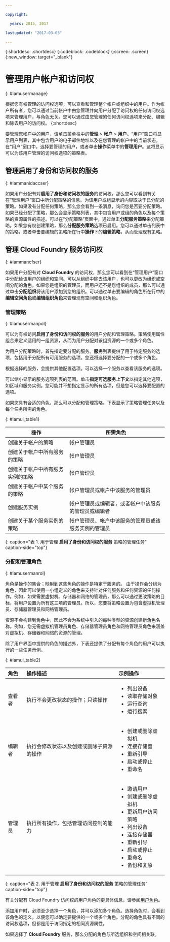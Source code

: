 ```yaml
---

copyright:

  years: 2015, 2017

lastupdated: "2017-03-03"

---
```


{:shortdesc: .shortdesc}
{:codeblock: .codeblock}
{:screen: .screen}
{:new_window: target="_blank"}

# 管理用户帐户和访问权
{: #iamusermanage}

根据您有权管理的访问权选项，可以查看和管理整个帐户或组织中的用户。作为帐户所有者，您可以通过当前帐户中由您管理并向用户分配了访问权的任何访问权选项来管理用户，与角色无关。您可以通过由您管理的任何访问权选项来分配、编辑和除去用户的访问权。
{:shortdesc}

要管理您帐户中的用户，请单击菜单栏中的**管理** &gt; **帐户** &gt; **用户**。“用户”窗口将显示用户列表，其中包含用户的电子邮件地址以及在您管理的帐户中的当前状态。在“用户”窗口中，选择要管理的用户，或者单击**操作**菜单中的**管理用户**。这将显示可以为该用户管理的访问权选项的策略表。

## 管理启用了身份和访问权的服务
{: #iammanidaccser}

如果用户分配有对**启用了身份和访问权的服务**的访问权，那么您可以看到有关在“管理用户”窗口中所分配策略的信息。为该用户或组显示的内容取决于已分配的策略。如果没有分配任何策略，那么您会看到一条消息，询问您是否要分配策略。如果已经分配了策略，那么会显示策略列表，其中包含用户或组的角色以及每个策略的资源属性的描述。可以在“分配策略”页面中，通过单击**分配服务策略**来分配策略。如果您有权创建策略，那么**分配服务策略**选项已启用。您可以通过单击列表中的策略，或者单击要编辑的策略所在行中**操作**下的**编辑策略**，从而管理现有策略。

## 管理 Cloud Foundry 服务访问权
{: #iammancfser}

如果用户分配有对 **Cloud Foundry** 的访问权，那么您可以看到在“管理用户”窗口中分配给该用户的组织和空间。可以从组织中除去该用户，也可以更改为组织或空间分配的角色。如果您是组织的管理员，而用户还不是您组织的成员，那么可以通过单击**分配组织**将该用户添加到您的组织。可以通过单击要编辑的角色所在行中的**编辑空间角色**或**编辑组织角色**来管理现有空间和组织角色。

### 管理策略
{: #iamusermanpol}

可以为有权访问**启用了身份和访问权的服务**的用户分配和管理策略。策略使用属性组合来定义适用的一组资源，从而为用户分配对该组资源的一个或多个角色。

为用户分配策略时，首先指定要分配的服务。**服务**列表提供了用于特定服务的选项，包括用于分配所有可用服务的选项。您还将选择要分配的一个或多个角色。

根据选择的服务，会提供其他配置选项。可以选择一个服务以查看该服务的选项。

可以缩小显示的服务选项列表的范围。单击**指定可选服务上下文**以指定其他选项，如区域和服务实例。您可能并不想指定显示的所有选项，但是您可以选择要配置的选项。

如果您具有合适的角色，那么可以分配和管理策略。下表显示了策略管理任务以及每个任务所需的角色。


{: #iamui_table1}

| 操作 | 所需角色 |
|----------|---------|
| 创建关于帐户的策略 | 帐户管理员 |
| 创建关于帐户中所有服务的策略 | 帐户管理员 |
| 创建关于帐户中所有服务实例的策略 | 帐户管理员 |
| 创建关于帐户中某个服务的策略 | 帐户管理员或帐户中该服务的管理员 |
| 创建服务实例 | 帐户管理员或编辑者，或者帐户中该服务的管理员或编辑者 |
| 创建关于某个服务实例的策略 | 帐户管理员、帐户中该服务的管理员或该服务实例的管理员 |
{: caption="表 1. 用于管理 **启用了身份和访问权的服务** 策略的管理任务" caption-side="top"}

### 分配和管理角色
{: #iamusermanrol}

角色是操作的集合；映射到这些角色的操作是特定于服务的。
由于操作会分组为角色，因此可以使用一小组定义的角色来支持针对任何服务和任何资源的任何操作。例如，如果需要虚拟机、存储器和网络的管理员，那么可以通过更改策略的目标，将用户设置为所有这三项的管理员。所以，您要将策略设置为包含虚拟机管理员、存储器管理员和网络管理员。

资源不会构建到角色中，因此不会为系统中引入的每种类型的资源创建新角色名称。例如，您无需虚拟机管理员角色、存储器管理员角色和网络管理员角色来涵盖对虚拟机、存储器和网络的资源的管理。

除了用户界面中提供的角色的描述外，下表还提供了分配有每个角色的用户可以执行的一些任务示例。

{: #iamui_table2}

| 角色 | 操作描述 | 示例操作|
|:-----------------|:-----------------|:-----------------|
| 查看者 | 执行不会更改状态的操作；只读操作 | <ul><li>列出设备</li><li>读取存储对象</li><li>运行查询</li><li>运行搜索</li></ul>|
| 编辑者 | 执行会修改状态以及创建或删除子资源的操作 |<ul><li>创建或删除虚拟机</li><li>连接存储器</li><li>重新引导</li><li>启动或停止</li><li>重命名</li></ul> |
| 管理员 | 执行所有操作，包括管理访问控制的能力 |<ul><li>邀请用户</li><li>创建或删除虚拟机</li><li>更新用户访问策略</li><li>列出设备</li><li>连接存储器</li><li>重新引导</li><li>启动或停止</li><li>重命名</li><li>备份和复原</li></ul>|
{: caption="表 2. 用于管理 **启用了身份和访问权的服务** 策略的管理任务" caption-side="top"}

有关分配有 Cloud Foundry 访问权的用户角色的更具体信息，请参阅[用户角色](/docs/admin/users_roles.html#userrolesinfo)。

添加用户时，必须至少选择一个角色，并可以添加多个角色。选择角色时，会看到该角色的定义，以便您可以确定要提供的一个或多个角色。分配的角色具有不同的访问权选项，但都是用于访问指定的相同资源属性。

如果选择了 **Cloud Foundry** 服务，那么分配的角色与所选组织和空间相关联。
